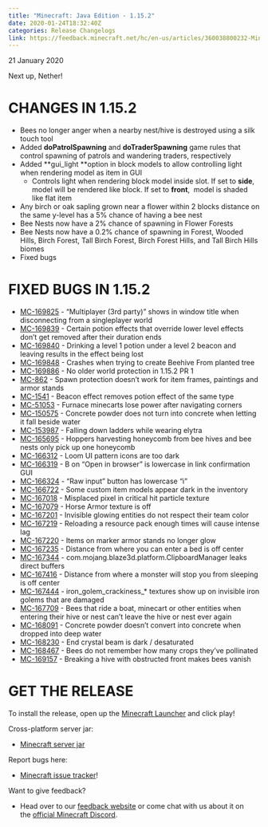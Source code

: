 ```yaml
---
title: "Minecraft: Java Edition - 1.15.2"
date: 2020-01-24T18:32:40Z
categories: Release Changelogs
link: https://feedback.minecraft.net/hc/en-us/articles/360038800232-Minecraft-Java-Edition-1-15-2
---
```


21 January 2020

Next up, Nether!

# CHANGES IN 1.15.2

- Bees no longer anger when a nearby nest/hive is destroyed using a silk touch tool
- Added **doPatrolSpawning** and **doTraderSpawning** game rules that control spawning of patrols and wandering traders, respectively
- Added **gui_light **option in block models to allow controlling light when rendering model as item in GUI  
  - Controls light when rendering block model inside slot. If set to **side**, model will be rendered like block. If set to **front**,  model is shaded like flat item
- Any birch or oak sapling grown near a flower within 2 blocks distance on the same y-level has a 5% chance of having a bee nest
- Bee Nests now have a 2% chance of spawning in Flower Forests
- Bee Nests now have a 0.2% chance of spawning in Forest, Wooded Hills, Birch Forest, Tall Birch Forest, Birch Forest Hills, and Tall Birch Hills biomes
- Fixed bugs

# FIXED BUGS IN 1.15.2

- [MC-169825](https://bugs.mojang.com/browse/MC-169825) - “Multiplayer (3rd party)” shows in window title when disconnecting from a singleplayer world
- [MC-169839](https://bugs.mojang.com/browse/MC-169839) - Certain potion effects that override lower level effects don’t get removed after their duration ends
- [MC-169840](https://bugs.mojang.com/browse/MC-169840) - Drinking a level 1 potion under a level 2 beacon and leaving results in the effect being lost
- [MC-169848](https://bugs.mojang.com/browse/MC-169848) - Crashes when trying to create Beehive From planted tree
- [MC-169886](https://bugs.mojang.com/browse/MC-169886) - No older world protection in 1.15.2 PR 1
- [MC-862](https://bugs.mojang.com/browse/MC-862) - Spawn protection doesn’t work for item frames, paintings and armor stands
- [MC-1541](https://bugs.mojang.com/browse/MC-1541) - Beacon effect removes potion effect of the same type
- [MC-51053](https://bugs.mojang.com/browse/MC-51053) - Furnace minecarts lose power after navigating corners
- [MC-150575](https://bugs.mojang.com/browse/MC-150575) - Concrete powder does not turn into concrete when letting it fall beside water
- [MC-153987](https://bugs.mojang.com/browse/MC-153987) - Falling down ladders while wearing elytra
- [MC-165695](https://bugs.mojang.com/browse/MC-165695) - Hoppers harvesting honeycomb from bee hives and bee nests only pick up one honeycomb
- [MC-166312](https://bugs.mojang.com/browse/MC-166312) - Loom UI pattern icons are too dark
- [MC-166319](https://bugs.mojang.com/browse/MC-166319) - B on “Open in browser” is lowercase in link confirmation GUI
- [MC-166324](https://bugs.mojang.com/browse/MC-166324) - “Raw input” button has lowercase “i”
- [MC-166722](https://bugs.mojang.com/browse/MC-166722) - Some custom item models appear dark in the inventory
- [MC-167018](https://bugs.mojang.com/browse/MC-167018) - Misplaced pixel in critical hit particle texture
- [MC-167079](https://bugs.mojang.com/browse/MC-167079) - Horse Armor texture is off
- [MC-167201](https://bugs.mojang.com/browse/MC-167201) - Invisible glowing entities do not respect their team color
- [MC-167219](https://bugs.mojang.com/browse/MC-167219) - Reloading a resource pack enough times will cause intense lag
- [MC-167220](https://bugs.mojang.com/browse/MC-167220) - Items on marker armor stands no longer glow
- [MC-167235](https://bugs.mojang.com/browse/MC-167235) - Distance from where you can enter a bed is off center
- [MC-167344](https://bugs.mojang.com/browse/MC-167344) - com.mojang.blaze3d.platform.ClipboardManager leaks direct buffers
- [MC-167416](https://bugs.mojang.com/browse/MC-167416) - Distance from where a monster will stop you from sleeping is off center
- [MC-167444](https://bugs.mojang.com/browse/MC-167444) - iron_golem_crackiness\_\* textures show up on invisible iron golems that are damaged
- [MC-167709](https://bugs.mojang.com/browse/MC-167709) - Bees that ride a boat, minecart or other entities when entering their hive or nest can’t leave the hive or nest ever again
- [MC-168091](https://bugs.mojang.com/browse/MC-168091) - Concrete powder doesn’t convert into concrete when dropped into deep water
- [MC-168230](https://bugs.mojang.com/browse/MC-168230) - End crystal beam is dark / desaturated
- [MC-168467](https://bugs.mojang.com/browse/MC-168467) - Bees do not remember how many crops they’ve pollinated
- [MC-169157](https://bugs.mojang.com/browse/MC-169157) - Breaking a hive with obstructed front makes bees vanish

# GET THE RELEASE

To install the release, open up the [Minecraft Launcher](https://www.minecraft.net/download) and click play!

Cross-platform server jar:

- [Minecraft server jar](https://launcher.mojang.com/v1/objects/bb2b6b1aefcd70dfd1892149ac3a215f6c636b07/server.jar)

Report bugs here:

- [Minecraft issue tracker](https://bugs.mojang.com/browse/MC)!

Want to give feedback?

- Head over to our [feedback website](https://aka.ms/snapshotfeedback) or come chat with us about it on the [official Minecraft Discord](https://discord.gg/Minecraft).
